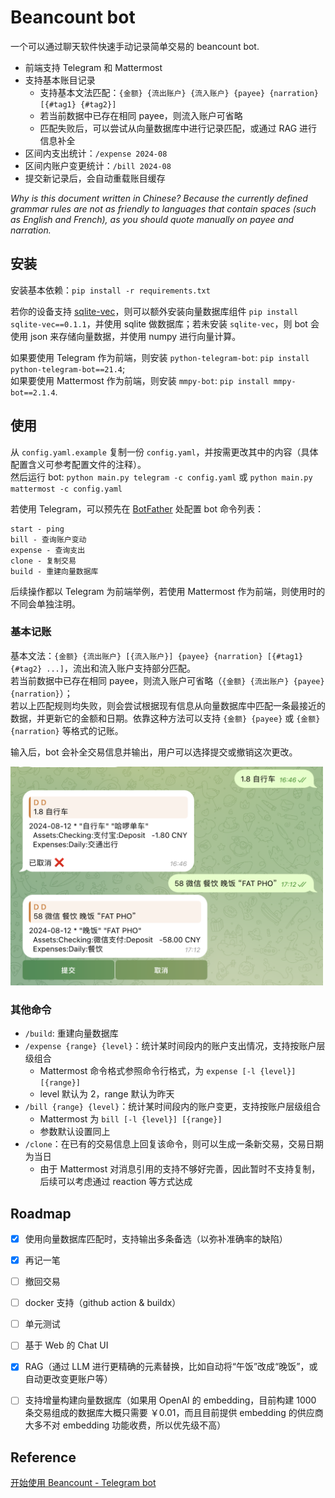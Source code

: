 # Beancount bot
一个可以通过聊天软件快速手动记录简单交易的 beancount bot.

* 前端支持 Telegram 和 Mattermost
* 支持基本账目记录
    * 支持基本文法匹配：`{金额} {流出账户} {流入账户} {payee} {narration} [{#tag1} {#tag2}]`
    * 若当前数据中已存在相同 payee，则流入账户可省略
    * 匹配失败后，可以尝试从向量数据库中进行记录匹配，或通过 RAG 进行信息补全
* 区间内支出统计：`/expense 2024-08`
* 区间内账户变更统计：`/bill 2024-08`
* 提交新记录后，会自动重载账目缓存

_Why is this document written in Chinese? Because the currently defined grammar rules are not as friendly to languages that contain spaces (such as English and French), as you should quote manually on payee and narration._

## 安装
安装基本依赖：`pip install -r requirements.txt`

若你的设备支持 [sqlite-vec](https://github.com/asg017/sqlite-vec)，则可以额外安装向量数据库组件 `pip install sqlite-vec==0.1.1`，并使用 sqlite 做数据库；若未安装 `sqlite-vec`，则 bot 会使用 json 来存储向量数据，并使用 numpy 进行向量计算。

如果要使用 Telegram 作为前端，则安装 `python-telegram-bot`: `pip install python-telegram-bot==21.4`;  
如果要使用 Mattermost 作为前端，则安装 `mmpy-bot`: `pip install mmpy-bot==2.1.4`.

## 使用
从 `config.yaml.example` 复制一份 `config.yaml`，并按需更改其中的内容（具体配置含义可参考配置文件的注释）。  
然后运行 bot: `python main.py telegram -c config.yaml` 或 `python main.py mattermost -c config.yaml`

若使用 Telegram，可以预先在 [BotFather](https://telegram.me/BotFather) 处配置 bot 命令列表：

```
start - ping
bill - 查询账户变动
expense - 查询支出
clone - 复制交易
build - 重建向量数据库
```

后续操作都以 Telegram 为前端举例，若使用 Mattermost 作为前端，则使用时的不同会单独注明。

### 基本记账
基本文法：`{金额} {流出账户} [{流入账户}] {payee} {narration} [{#tag1} {#tag2} ...]`，流出和流入账户支持部分匹配。  
若当前数据中已存在相同 payee，则流入账户可省略（`{金额} {流出账户} {payee} {narration}`）；  
若以上匹配规则均失败，则会尝试根据现有信息从向量数据库中匹配一条最接近的数据，并更新它的金额和日期。依靠这种方法可以支持 `{金额} {payee}` 或 `{金额} {narration}` 等格式的记账。

输入后，bot 会补全交易信息并输出，用户可以选择提交或撤销这次更改。

<img src="example/basic_record.png" alt="基本记账示例" width="500" height="350">

### 其他命令
* `/build`: 重建向量数据库
* `/expense {range} {level}`：统计某时间段内的账户支出情况，支持按账户层级组合
    * Mattermost 命令格式参照命令行格式，为 `expense [-l {level}] [{range}]`
    * level 默认为 2，range 默认为昨天
* `/bill {range} {level}`：统计某时间段内的账户变更，支持按账户层级组合
    * Mattermost 为 `bill [-l {level}] [{range}]`
    * 参数默认设置同上
* `/clone`：在已有的交易信息上回复该命令，则可以生成一条新交易，交易日期为当日
    * 由于 Mattermost 对消息引用的支持不够好完善，因此暂时不支持复制，后续可以考虑通过 reaction 等方式达成

## Roadmap
- [x] 使用向量数据库匹配时，支持输出多条备选（以弥补准确率的缺陷）
- [x] 再记一笔
- [ ] 撤回交易
- [ ] docker 支持（github action & buildx）
- [ ] 单元测试
- [ ] 基于 Web 的 Chat UI
- [x] RAG（通过 LLM 进行更精确的元素替换，比如自动将“午饭”改成“晚饭”，或自动更改变更账户等）
- [ ] 支持增量构建向量数据库（如果用 OpenAI 的 embedding，目前构建 1000 条交易组成的数据库大概只需要 ￥0.01，而且目前提供 embedding 的供应商大多不对 embedding 功能收费，所以优先级不高）


## Reference
[开始使用 Beancount - Telegram bot](https://blog.stdioa.com/2020/09/using-beancount/#telegram-bot)
